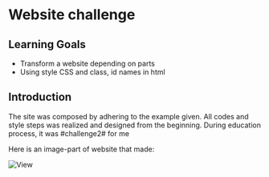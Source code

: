 # Website challenge

## Learning Goals

- Transform a website depending on parts
- Using style CSS and class, id names in html

## Introduction

The site was composed by adhering to the example given. All codes and style steps was realized and designed from the beginning.
During education process, it was #challenge2# for me

Here is an image-part of website that made:

![View](https://github.com/mhmtnl/website-exercise-2/assets/111579346/1479ac9a-f2d7-4241-ab86-4fdc72fb30f1)
